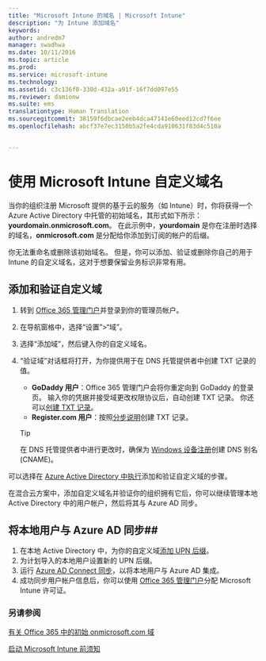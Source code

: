 ```yaml
---
title: "Microsoft Intune 的域名 | Microsoft Intune"
description: "为 Intune 添加域名"
keywords: 
author: andredm7
manager: swadhwa
ms.date: 10/11/2016
ms.topic: article
ms.prod: 
ms.service: microsoft-intune
ms.technology: 
ms.assetid: c3c136f0-330d-432a-a91f-16f7dd097e55
ms.reviewer: damionw
ms.suite: ems
translationtype: Human Translation
ms.sourcegitcommit: 38159f6dbcae2eeb4dca47141e60eed12cd7f6ee
ms.openlocfilehash: abcf37e7ec3150b5a2fe4cda910631f83d4c510a


---
```




# 使用 Microsoft Intune 自定义域名

当你的组织注册 Microsoft 提供的基于云的服务（如 Intune）时，你将获得一个 Azure Active Directory 中托管的初始域名，其形式如下所示：**yourdomain.onmicrosoft.com**。 在此示例中，**yourdomain** 是你在注册时选择的域名，**onmicrosoft.com** 是分配给你添加到订阅的帐户的后缀。

你无法重命名或删除该初始域名。 但是，你可以添加、验证或删除你自己的用于 Intune 的自定义域名，这对于想要保留业务标识非常有用。

## 添加和验证自定义域 

1. 转到 [Office 365 管理门户](https://portal.office.com/Admin/Default.aspx)并登录到你的管理员帐户。

2. 在导航窗格中，选择“设置”&gt;“域”。

3. 选择“添加域”，然后键入你的自定义域名。

4. “验证域”对话框将打开，为你提供用于在 DNS 托管提供者中创建 TXT 记录的值。
    - **GoDaddy 用户**：Office 365 管理门户会将你重定向到 GoDaddy 的登录页。 输入你的凭据并接受域更改权限协议后，自动创建 TXT 记录。 你还可以[创建 TXT 记录](https://support.office.com/en-us/article/Create-DNS-records-at-GoDaddy-for-Office-365-f40a9185-b6d5-4a80-bb31-aa3bb0cab48a?ui=en-US&rs=en-US&ad=US)。
    - **Register.com 用户**：按照[分步说明](https://support.office.com/en-us/article/Create-DNS-records-at-Register-com-for-Office-365-55bd8c38-3316-48ae-a368-4959b2c1684e?ui=en-US&rs=en-US&ad=US#BKMK_verify)创建 TXT 记录。

    > [!TIP] 
    > 在 DNS 托管提供者中进行更改时，确保为 [Windows 设备注册](/Intune/deploy-use/set-up-windows-phone-management-with-microsoft-intune)创建 DNS 别名 (CNAME)。

可以选择在 [Azure Active Directory 中执行](https://azure.microsoft.com/en-us/documentation/articles/active-directory-add-domain/)添加和验证自定义域的步骤。

在混合云方案中，添加自定义域名并验证你的组织拥有它后，你可以继续管理本地 Active Directory 中的用户帐户，然后将其与 Azure AD 同步。

## 将本地用户与 Azure AD 同步##

1. 在本地 Active Directory 中，为你的自定义域[添加 UPN 后缀](https://technet.microsoft.com/en-us/library/cc772007.aspx)。
2. 为计划导入的本地用户设置新的 UPN 后缀。
3. 运行 [Azure AD Connect 同步](https://azure.microsoft.com/en-us/documentation/articles/active-directory-aadconnect/)，以将本地用户与 Azure AD 集成。
4. 成功同步用户帐户信息后，你可以使用 [Office 365 管理门户](https://portal.office.com/Admin/Default.aspx)分配 Microsoft Intune 许可证。

### 另请参阅

[有关 Office 365 中的初始 onmicrosoft.com 域](https://support.office.com/en-us/article/About-your-initial-onmicrosoft-com-domain-in-Office-365-B9FC3018-8844-43F3-8DB1-1B3A8E9CFD5A?ui=en-US&rs=en-US&ad=US)

[启动 Microsoft Intune 前须知](what-to-know-before-you-start-microsoft-intune.md)



<!--HONumber=Oct16_HO2-->


